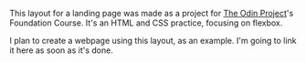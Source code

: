 This layout for a landing page was made as a project for [The Odin Project](https://www.theodinproject.com/)'s Foundation Course. It's an HTML and CSS practice, focusing on flexbox. 

I plan to create a webpage using this layout, as an example. I'm going to link it here as soon as it's done.